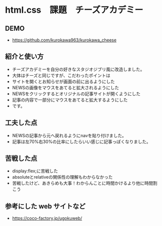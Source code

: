 
# html.css　課題　チーズアカデミー

## DEMO

- https://github.com/kurokawa963/kurokawa_cheese



## 紹介と使い方

  - チーズアカデミーを自分の好きなスタジオジブリ風に改造しました。
  - 大体はチーズと同じですが、こだわったポイントは
  - サイトを開くとお知らせが画面の前に出るようにした
  - NEWSの画像をマウスをあてると拡大されるようにした
  - NEWSをクリックするとオリジナルの記事サイトが開くようにした
  - 記事の内容で一部分にマウスをあてると拡大するようにした
  - です。

## 工夫した点

  - NEWSの記事から元へ戻れるようにnavを貼り付けました。
  - 記事は左70%右30%の比率にしたらいい感じに記事っぽくなりました。
  

## 苦戦した点

  - display:flex;に苦戦した
  - absoluteとrelativeの関係性の理解もわからなかった
  - 苦戦したけど、あきらめも大事！わからんことに時間かけるより他に時間割こう

## 参考にした web サイトなど

  - https://coco-factory.jp/ugokuweb/